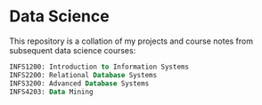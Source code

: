 # Data Science

This repository is a collation of my projects and course notes from subsequent data science courses:

~~~~SQL
INFS1200: Introduction to Information Systems
INFS2200: Relational Database Systems
INFS3200: Advanced Database Systems
INFS4203: Data Mining
~~~~




